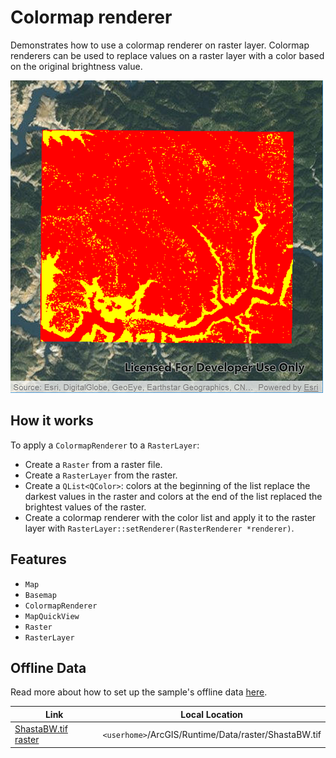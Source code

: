 # Colormap renderer

Demonstrates how to use a colormap renderer on raster layer.
Colormap renderers can be used to replace values on a raster layer with a color based on the original brightness value.

![](screenshot.png)

## How it works
To apply a `ColormapRenderer` to a `RasterLayer`:

- Create a `Raster` from a raster file.
- Create a `RasterLayer` from the raster.
- Create a `QList<QColor>`: colors at the beginning of the list replace the darkest values in the raster and colors at the end of the list replaced the brightest values of the raster.
- Create a colormap renderer with the color list and apply it to the raster layer with `RasterLayer::setRenderer(RasterRenderer *renderer)`.

## Features
- `Map`
- `Basemap`
- `ColormapRenderer`
- `MapQuickView`
- `Raster`
- `RasterLayer`

## Offline Data
Read more about how to set up the sample's offline data [here](http://links.esri.com/ArcGISRuntimeQtSamples).

Link | Local Location
---------|-------|
|[ShastaBW.tif raster](https://www.arcgis.com/home/item.html?id=cc68728b5904403ba637e1f1cd2995ae)| `<userhome>`/ArcGIS/Runtime/Data/raster/ShastaBW.tif |

